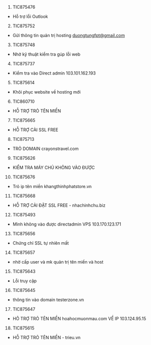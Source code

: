 1. TIC875476
- Hỗ trợ lỗi Outlook
2. TIC875752
- Gửi thông tin quản trị hosting duongtungfpt@gmail.com
3. TIC875748
- Nhờ kỹ thuật kiểm tra gúp lỗi web
4. TIC875737
- Kiểm tra vào Direct admin 103.101.162.193
5. TIC875614
- Khôi phục website về hosting mới
6. TIC860710
- HỖ TRỢ TRỎ TÊN MIỀN
7. TIC875665
- HỖ TRỢ CÀI SSL FREE
8. TIC875713
- TRỎ DOMAIN crayonstravel.com
9. TIC875626
- KIỂM TRA MÁY CHỦ KHÔNG VÀO ĐƯỢC
10.	TIC875676
- Trỏ ip tên miền khangthinhphatstore.vn
11.	TIC875668
- HỖ TRỢ CÀI ĐẶT SSL FREE - nhachinhchu.biz
12.	TIC875493
- Mình không vào được directadmin VPS 103.170.123.171
13. TIC875656
- Chứng chỉ SSL tự nhiên mất
14.	TIC875657
- nhờ cấp user và mk quản trị tên miền và host
15.	TIC875643
- Lỗi truy cập
16.	TIC875645
- thông tin vào domain testerzone.vn
17.	TIC875647
- HÔ TRỢ TRỎ TÊN MIỀN hoahocmuonmau.com VỀ IP 103.124.95.15
18.	TIC875615
- HỖ TRỢ TRỎ TÊN MIỀN - trieu.vn
